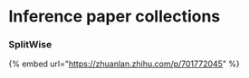 # Inference paper collections

### SplitWise

{% embed url="https://zhuanlan.zhihu.com/p/701772045" %}
